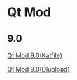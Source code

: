 # Qt Mod

## 9.0

[Qt Mod 9.0(Katfile)](https://katfile.com/lc7vtu4nxpuc/QT_9.0_Mod_V1.1.7z.html)

[Qt Mod 9.0(Dlupload)](http://j.gs/EqWe)
